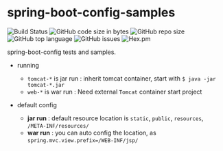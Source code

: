 # spring-boot-config-samples

![Build Status](https://travis-ci.org/tomoncle/spring-boot-config-samples.svg?branch=master) ![GitHub code size in bytes](https://img.shields.io/github/languages/code-size/tomoncle/spring-boot-config-samples.svg) ![GitHub repo size](https://img.shields.io/github/repo-size/tomoncle/spring-boot-config-samples.svg?color=green&logoColor=green) ![GitHub top language](https://img.shields.io/github/languages/top/tomoncle/spring-boot-config-samples.svg?color=yes) ![GitHub issues](https://img.shields.io/github/issues/tomoncle/spring-boot-config-samples.svg) ![Hex.pm](https://img.shields.io/hexpm/l/plug.svg)

spring-boot-config tests and samples.

* running
  * `tomcat-*` is jar run : inherit tomcat container, start with `$ java -jar tomcat-*.jar`
  * `web-*` is war run : Need external `Tomcat` container start project

* default config
  * **jar run** : default resource location is `static`, `public`, `resources`, `/META-INF/resources/`
  * **war run** : you can auto config the location, as `spring.mvc.view.prefix=/WEB-INF/jsp/`